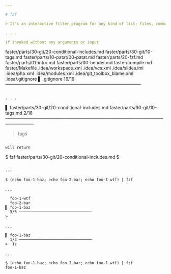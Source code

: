 ```yaml
---

# fzf

> It's an interactive filter program for any kind of list; files, command history, processes, hostnames, bookmarks, git commits, etc. It implements a "fuzzy" matching algorithm, so you can quickly type in patterns with omitted characters and still get the results you want.

. . . 

if invoked without any arguments or input
```
  faster/parts/30-git/20-conditional-includes.md
  faster/parts/30-git/10-tags.md
  faster/parts/10-patat/00-patat.md
  faster/parts/20-fzf.md
  faster/parts/01-intro.md
  faster/parts/00-header.md
  faster/compile.md
  faster/Makefile
  .idea/workspace.xml
  .idea/vcs.xml
  .idea/slides.iml
  .idea/php.xml
  .idea/modules.xml
  .idea/git_toolbox_blame.xml
  .idea/.gitignore
▌ .gitignore
  16/16 ───────────────────────────────────────────
>
```

. . .

```
▌ faster/parts/30-git/20-conditional-includes.md
  faster/parts/30-git/10-tags.md
  2/16 ───────────────────────────────────────────────────────────
> tags
```

will return
```
$ fzf
faster/parts/30-git/20-conditional-includes.md
$
```

--- 
```


```shell
$ (echo foo-1-baz; echo foo-2-bar; echo foo-1-wtf) | fzf
```

. . . 


```
  foo-1-wtf
  foo-2-bar
▌ foo-1-baz
  3/3 ────────────────────────────────
>

```

. . .

```
▌ foo-1-baz
  1/3 ────────────────────────────────
>  1z
```

. . .

```shell
$ (echo foo-1-baz; echo foo-2-bar; echo foo-1-wtf) | fzf
foo-1-baz

```
